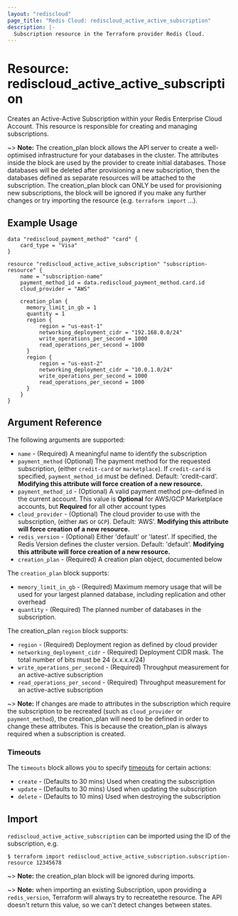 ```yaml
---
layout: "rediscloud"
page_title: "Redis Cloud: rediscloud_active_active_subscription"
description: |-
  Subscription resource in the Terraform provider Redis Cloud.
---
```


# Resource: rediscloud_active_active_subscription

Creates an Active-Active Subscription within your Redis Enterprise Cloud Account.
This resource is responsible for creating and managing subscriptions.

~> **Note:** The creation_plan block allows the API server to create a well-optimised infrastructure for your databases in the cluster.
The attributes inside the block are used by the provider to create initial 
databases. Those databases will be deleted after provisioning a new 
subscription, then the databases defined as separate resources will be attached to 
the subscription. The creation_plan block can ONLY be used for provisioning new 
subscriptions, the block will be ignored if you make any further changes or try importing the resource (e.g. `terraform import` ...).  

## Example Usage

```hcl
data "rediscloud_payment_method" "card" {
	card_type = "Visa"
}
  
resource "rediscloud_active_active_subscription" "subscription-resource" {
	name = "subscription-name"
	payment_method_id = data.rediscloud_payment_method.card.id
	cloud_provider = "AWS"
   
	creation_plan {
	  memory_limit_in_gb = 1
	  quantity = 1
	  region {
		  region = "us-east-1"
		  networking_deployment_cidr = "192.168.0.0/24"
		  write_operations_per_second = 1000
		  read_operations_per_second = 1000
	  }
	  region {
		  region = "us-east-2"
		  networking_deployment_cidr = "10.0.1.0/24"
		  write_operations_per_second = 1000
		  read_operations_per_second = 1000
	  }
	}
}
```

## Argument Reference

The following arguments are supported:

* `name` - (Required) A meaningful name to identify the subscription
* `payment_method` (Optional) The payment method for the requested subscription, (either `credit-card` or `marketplace`). If `credit-card` is specified, `payment_method_id` must be defined. Default: 'credit-card'. **Modifying this attribute will force creation of a new resource.**
* `payment_method_id` - (Optional) A valid payment method pre-defined in the current account. This value is __Optional__ for AWS/GCP Marketplace accounts, but __Required__ for all other account types 
* `cloud_provider` - (Optional) The cloud provider to use with the subscription, (either `AWS` or `GCP`). Default: ‘AWS’. **Modifying this attribute will force creation of a new resource.**
* `redis_version` - (Optional) Either 'default' or 'latest'. If specified, the Redis Version defines the cluster version. Default: 'default'. **Modifying this attribute will force creation of a new resource.**
* `creation_plan` - (Required) A creation plan object, documented below

The `creation_plan` block supports:

* `memory_limit_in_gb` - (Required) Maximum memory usage that will be used for your largest planned database, including replication and other overhead
* `quantity` - (Required) The planned number of databases in the subscription.

The creation_plan `region` block supports:

* `region` - (Required) Deployment region as defined by cloud provider
* `networking_deployment_cidr` - (Required) Deployment CIDR mask. The total number of bits must be 24 (x.x.x.x/24)
* `write_operations_per_second` - (Required) Throughput measurement for an active-active subscription
* `read_operations_per_second` - (Required) Throughput measurement for an active-active subscription

~> **Note:** If changes are made to attributes in the subscription which require the subscription to be recreated (such as `cloud_provider` or `payment_method`), the creation_plan will need to be defined in order to change these attributes. This is because the creation_plan is always required when a subscription is created.


### Timeouts

The `timeouts` block allows you to specify [timeouts](https://www.terraform.io/docs/configuration/resources.html#timeouts) for certain actions:

* `create` - (Defaults to 30 mins) Used when creating the subscription
* `update` - (Defaults to 30 mins) Used when updating the subscription
* `delete` - (Defaults to 10 mins) Used when destroying the subscription

## Import

`rediscloud_active_active_subscription` can be imported using the ID of the subscription, e.g.

```
$ terraform import rediscloud_active_active_subscription.subscription-resource 12345678
```

~> **Note:** the creation_plan block will be ignored during imports.

~> **Note:** when importing an existing Subscription, upon providing a `redis_version`, Terraform will always try to
recreatethe resource. The API doesn't return this value, so we can't detect changes between states.

